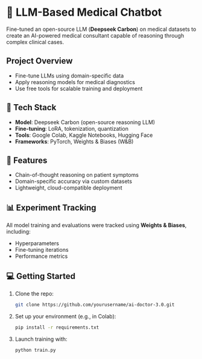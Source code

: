 # 🧠 LLM-Based Medical Chatbot 

Fine-tuned an open-source LLM (**Deepseek Carbon**) on medical datasets to create an AI-powered medical consultant capable of reasoning through complex clinical cases.

## Project Overview

* Fine-tune LLMs using domain-specific data
* Apply reasoning models for medical diagnostics
* Use free tools for scalable training and deployment

## 🧰 Tech Stack

* **Model**: Deepseek Carbon (open-source reasoning LLM)
* **Fine-tuning**: LoRA, tokenization, quantization
* **Tools**: Google Colab, Kaggle Notebooks, Hugging Face
* **Frameworks**: PyTorch, Weights & Biases (W\&B)

## 📂 Features

* Chain-of-thought reasoning on patient symptoms
* Domain-specific accuracy via custom datasets
* Lightweight, cloud-compatible deployment

## 📊 Experiment Tracking

All model training and evaluations were tracked using **Weights & Biases**, including:

* Hyperparameters
* Fine-tuning iterations
* Performance metrics

## 💻 Getting Started

1. Clone the repo:

   ```bash
   git clone https://github.com/yourusername/ai-doctor-3.0.git
   ```

2. Set up your environment (e.g., in Colab):

   ```bash
   pip install -r requirements.txt
   ```

3. Launch training with:

   ```bash
   python train.py
   ```
